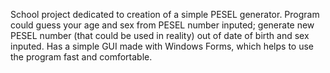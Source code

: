 School project dedicated to
creation of a simple PESEL generator.
Program could guess your age and sex from
PESEL number inputed; generate new PESEL
number (that could be used in reality) out of
date of birth and sex inputed. Has a simple GUI
made with Windows Forms, which helps to use
the program fast and comfortable.
